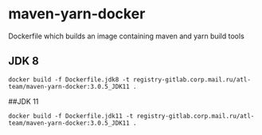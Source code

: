 # maven-yarn-docker
Dockerfile which builds an image containing maven and yarn build tools

## JDK 8
```
docker build -f Dockerfile.jdk8 -t registry-gitlab.corp.mail.ru/atl-team/maven-yarn-docker:3.0.5_JDK11 .
```

##JDK 11
```
docker build -f Dockerfile.jdk11 -t registry-gitlab.corp.mail.ru/atl-team/maven-yarn-docker:3.0.5_JDK11 .
```
